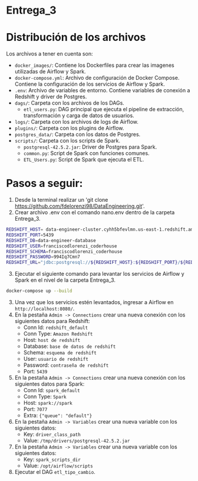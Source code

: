 # Entrega_3

# Distribución de los archivos
Los archivos a tener en cuenta son:
* `docker_images/`: Contiene los Dockerfiles para crear las imagenes utilizadas de Airflow y Spark.
* `docker-compose.yml`: Archivo de configuración de Docker Compose. Contiene la configuración de los servicios de Airflow y Spark.
* `.env`: Archivo de variables de entorno. Contiene variables de conexión a Redshift y driver de Postgres.
* `dags/`: Carpeta con los archivos de los DAGs.
    * `etl_users.py`: DAG principal que ejecuta el pipeline de extracción, transformación y carga de datos de usuarios.
* `logs/`: Carpeta con los archivos de logs de Airflow.
* `plugins/`: Carpeta con los plugins de Airflow.
* `postgres_data/`: Carpeta con los datos de Postgres.
* `scripts/`: Carpeta con los scripts de Spark.
    * `postgresql-42.5.2.jar`: Driver de Postgres para Spark.
    * `common.py`: Script de Spark con funciones comunes.
    * `ETL_Users.py`: Script de Spark que ejecuta el ETL.

# Pasos a seguir:

1. Desde la terminal realizar un 'git clone https://github.com/fdelorenzi98/DataEngineering.git'.
2. Crear archivo .env con el comando nano.env dentro de la carpeta Entrega_3.
```bash
REDSHIFT_HOST= data-engineer-cluster.cyhh5bfevlmn.us-east-1.redshift.amazonaws.com
REDSHIFT_PORT=5439
REDSHIFT_DB=data-engineer-database
REDSHIFT_USER=franciscodlorenzi_coderhouse
REDSHIFT_SCHEMA=franciscodlorenzi_coderhouse
REDSHIFT_PASSWORD=994Iq7Cmn7
REDSHIFT_URL="jdbc:postgresql://${REDSHIFT_HOST}:${REDSHIFT_PORT}/${REDSHIFT_DB}?user=${REDSHIFT_USER}&password=${REDSH>DRIVER_PATH=/tmp/drivers/postgresql-42.5.2.jar
```
3. Ejecutar el siguiente comando para levantar los servicios de Airflow y Spark en el nivel de la carpeta Entrega_3.
```bash
docker-compose up --build
```
3. Una vez que los servicios estén levantados, ingresar a Airflow en `http://localhost:8080/`.
4. En la pestaña `Admin -> Connections` crear una nueva conexión con los siguientes datos para Redshift:
    * Conn Id: `redshift_default`
    * Conn Type: `Amazon Redshift`
    * Host: `host de redshift`
    * Database: `base de datos de redshift`
    * Schema: `esquema de redshift`
    * User: `usuario de redshift`
    * Password: `contraseña de redshift`
    * Port: `5439`
5. En la pestaña `Admin -> Connections` crear una nueva conexión con los siguientes datos para Spark:
    * Conn Id: `spark_default`
    * Conn Type: `Spark`
    * Host: `spark://spark`
    * Port: `7077`
    * Extra: `{"queue": "default"}`
6. En la pestaña `Admin -> Variables` crear una nueva variable con los siguientes datos:
    * Key: `driver_class_path`
    * Value: `/tmp/drivers/postgresql-42.5.2.jar`
7. En la pestaña `Admin -> Variables` crear una nueva variable con los siguientes datos:
    * Key: `spark_scripts_dir`
    * Value: `/opt/airflow/scripts`
8. Ejecutar el DAG `etl_tipo_cambio`.
